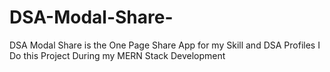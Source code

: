 # DSA-Modal-Share-
DSA Modal Share is the One Page Share App for my Skill and DSA Profiles  I Do this Project During my MERN Stack Development 
